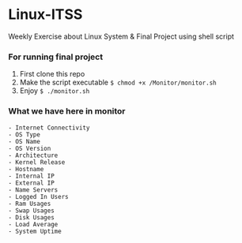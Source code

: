 # Linux-ITSS
Weekly Exercise about Linux System &amp; Final Project using shell script

### For running final project
1. First clone this repo
2. Make the script executable
`$ chmod +x /Monitor/monitor.sh`
3. Enjoy
`$ ./monitor.sh`

### What we have here in monitor
```
- Internet Connectivity
- OS Type
- OS Name
- OS Version
- Architecture
- Kernel Release
- Hostname
- Internal IP
- External IP
- Name Servers
- Logged In Users
- Ram Usages
- Swap Usages
- Disk Usages
- Load Average
- System Uptime
```
